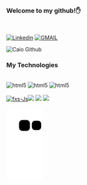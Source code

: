 ### <b>Welcome to my github!✋</b> 
<br>

[![Linkedin](https://img.shields.io/badge/LinkedIn-0077B5?style=for-the-badge&logo=linkedin&logoColor=white)](https://www.linkedin.com/in/caio-cunha1/)
[![GMAIL](https://img.shields.io/badge/Gmail-D14836?style=for-the-badge&logo=gmail&logoColor=white
)](caiocunhads10@gmail.com)


![Caio Github](https://github-readme-stats.vercel.app/api?username=caiocunha10&show_icons=true&theme=radical)


### <b>My Technologies </b>

<div  style="display: inline_block"><br/>

<img align="center" alt="html5" src="https://img.shields.io/badge/JavaScript-323330?style=for-the-badge&logo=javascript&logoColor=F7DF1E" />
<img align="center" alt="html5" src="https://img.shields.io/badge/Node.js-43853D?style=for-the-badge&logo=node.js&logoColor=white" />
<img align="center" alt="html5" src="https://img.shields.io/badge/Vue.js-35495E?style=for-the-badge&logo=vue.js&logoColor=4FC08D" />



</div>

<div>
  <a href="https://github.com/CaioCunha10%22%3E
  <img width="42%" src="https://github-readme-stats.vercel.app/api?username=fxsjunior&show_icons=true&theme=dark&include_all_commits=true&count_private=true%22/%3E
  <img widht="50%" src="https://github-readme-stats.vercel.app/api/top-langs/?username=fxsjunior&layout=compact&langs_count=7&theme=dark%22/%3E
</div>
<div style="display: inline_block"><br>
  <img  alt="fxs-Js" height="30" width="40" src="https://raw.githubusercontent.com/devicons/devicon/master/icons/javascript/javascript-plain.svg%22%3E
  <img  alt="fxs-HTML" height="30" width="40" src="https://raw.githubusercontent.com/devicons/devicon/master/icons/html5/html5-original.svg%22%3E
  <img  alt="fxs-CSS" height="30" width="40" src="https://raw.githubusercontent.com/devicons/devicon/master/icons/css3/css3-original.svg%22%3E
</div>

<div>
  <a href="https://www.instagram.com/caiooliveira10/" target="_blank"><img src="https://img.shields.io/badge/-Instagram-%23E4405F?style=for-the-badge&logo=instagram&logoColor=white" target="_blank"></a>
  <a href = "caiocunhads10@gmail.com"><img src="https://img.shields.io/badge/-Gmail-%23333?style=for-the-badge&logo=gmail&logoColor=white" target="_blank"></a>
  <a href="https://www.linkedin.com/in/fxs-junior/" target="_blank"><img src="https://img.shields.io/badge/-LinkedIn-%230077B5?style=for-the-badge&logo=linkedin&logoColor=white" target="_blank"></a> 
 
  ![Snake animation](https://github.com/rafaballerini/rafaballerini/blob/output/github-contribution-grid-snake.svg)
 
</div>
